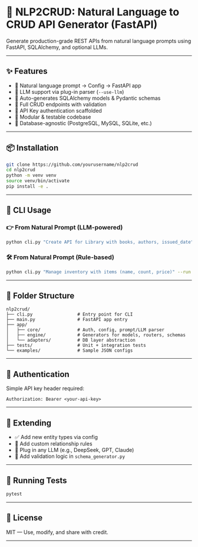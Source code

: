 # 🧠 NLP2CRUD: Natural Language to CRUD API Generator (FastAPI)

Generate production-grade REST APIs from natural language prompts using FastAPI, SQLAlchemy, and optional LLMs.

---

## ✨ Features

- 💬 Natural language prompt → Config → FastAPI app
- 🧠 LLM support via plug-in parser (`--use-llm`)
- 🧱 Auto-generates SQLAlchemy models & Pydantic schemas
- 🔁 Full CRUD endpoints with validation
- 🔐 API Key authentication scaffolded
- 🧪 Modular & testable codebase
- 🧩 Database-agnostic (PostgreSQL, MySQL, SQLite, etc.)

---

## 📦 Installation

```bash
git clone https://github.com/yourusername/nlp2crud
cd nlp2crud
python -m venv venv
source venv/bin/activate
pip install -e .
```

---

## 🚀 CLI Usage

### 👉 From Natural Prompt (LLM-powered)

```bash
python cli.py "Create API for Library with books, authors, issued_date" --use-llm --run
```

### 🛠 From Natural Prompt (Rule-based)

```bash
python cli.py "Manage inventory with items (name, count, price)" --run
```

---

## 📁 Folder Structure

```
nlp2crud/
├── cli.py                 # Entry point for CLI
├── main.py                # FastAPI app entry
├── app/
│   ├── core/              # Auth, config, prompt/LLM parser
│   ├── engine/            # Generators for models, routers, schemas
│   └── adapters/          # DB layer abstraction
├── tests/                 # Unit + integration tests
└── examples/              # Sample JSON configs
```

---

## 🔑 Authentication

Simple API key header required:

```
Authorization: Bearer <your-api-key>
```

---

## 🧠 Extending

- ✅ Add new entity types via config
- 🔁 Add custom relationship rules
- 🧠 Plug in any LLM (e.g., DeepSeek, GPT, Claude)
- 📄 Add validation logic in `schema_generator.py`

---

## 🧪 Running Tests

```bash
pytest
```

---

## 📘 License

MIT — Use, modify, and share with credit.

---